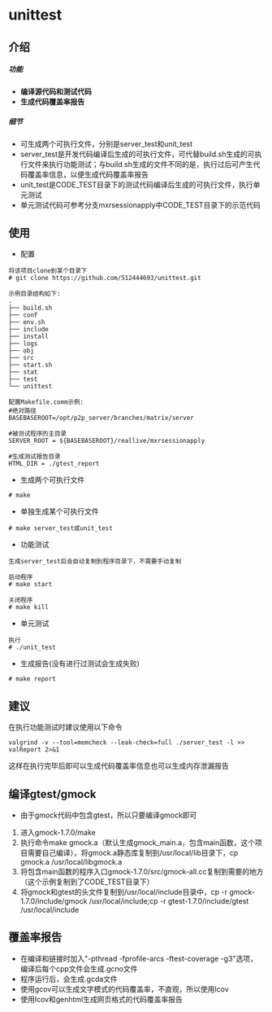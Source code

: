 # unittest

## 介绍
##### 功能
- **编译源代码和测试代码**
- **生成代码覆盖率报告**

##### 细节
- 可生成两个可执行文件，分别是server_test和unit_test
- server_test是开发代码编译后生成的可执行文件，可代替build.sh生成的可执行文件来执行功能测试；与build.sh生成的文件不同的是，执行过后可产生代码覆盖率信息，以便生成代码覆盖率报告
- unit_test是CODE_TEST目录下的测试代码编译后生成的可执行文件，执行单元测试
- 单元测试代码可参考分支mxrsessionapply中CODE_TEST目录下的示范代码




## 使用
- 配置

```
将该项目clone到某个目录下
# git clone https://github.com/512444693/unittest.git

示例目录结构如下:
.
├── build.sh
├── conf
├── env.sh
├── include
├── install
├── logs
├── obj
├── src
├── start.sh
├── stat
├── test
└── unittest

配置Makefile.comm示例:
#绝对路径
BASEBASEROOT=/opt/p2p_server/branches/matrix/server

#被测试程序的主目录
SERVER_ROOT = ${BASEBASEROOT}/reallive/mxrsessionapply

#生成测试报告目录
HTML_DIR = ./gtest_report
```

- 生成两个可执行文件
```
# make
```
- 单独生成某个可执行文件
```
# make server_test或unit_test
```
- 功能测试
```
生成server_test后会自动复制到程序目录下，不需要手动复制

启动程序
# make start

关闭程序
# make kill
```
- 单元测试
```
执行
# ./unit_test
```
- 生成报告(没有进行过测试会生成失败)
```
# make report
```


## 建议
在执行功能测试时建议使用以下命令

```
valgrind -v --tool=memcheck --leak-check=full ./server_test -l >> valReport 2>&1
```
这样在执行完毕后即可以生成代码覆盖率信息也可以生成内存泄漏报告

## 编译gtest/gmock
- 由于gmock代码中包含gtest，所以只要编译gmock即可

1. 进入gmock-1.7.0/make
2. 执行命令make gmock.a（默认生成gmock_main.a，包含main函数，这个项目需要自己编译），将gmock.a静态库复制到/usr/local/lib目录下，cp gmock.a /usr/local/libgmock.a
3. 将包含main函数的程序入口gmock-1.7.0/src/gmock-all.cc复制到需要的地方（这个示例复制到了CODE_TEST目录下）
4. 将gmock和gtest的头文件复制到/usr/local/include目录中，cp -r gmock-1.7.0/include/gmock /usr/local/include;cp -r gtest-1.7.0/include/gtest /usr/local/include

## 覆盖率报告
- 在编译和链接时加入"-pthread -fprofile-arcs -ftest-coverage -g3"选项，编译后每个cpp文件会生成.gcno文件
- 程序运行后，会生成.gcda文件
- 使用gcov可以生成文字模式的代码覆盖率，不直观，所以使用lcov
- 使用lcov和genhtml生成网页格式的代码覆盖率报告
